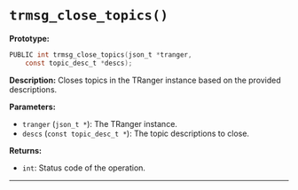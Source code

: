 # `trmsg_close_topics()`

**Prototype:**
```c
PUBLIC int trmsg_close_topics(json_t *tranger,
    const topic_desc_t *descs);
```

**Description:**
Closes topics in the TRanger instance based on the provided descriptions.

**Parameters:**
- `tranger` (`json_t *`): The TRanger instance.
- `descs` (`const topic_desc_t *`): The topic descriptions to close.

**Returns:**
- `int`: Status code of the operation.

---
